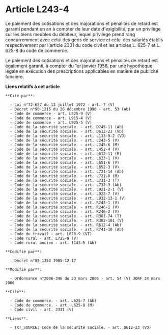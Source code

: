 # Article L243-4

Le paiement des cotisations et des majorations et pénalités de retard est garanti pendant un an à compter de leur date
d'exigibilité, par un privilège sur les biens meubles du débiteur, lequel privilège prend rang concurremment avec celui des
gens de service et celui des salariés établis respectivement par l'article 2331 du code civil et les articles L. 625-7 et L.
625-8 du code de commerce.

Le paiement des cotisations et des majorations et pénalités de retard est également garanti, à compter du 1er janvier 1956,
par une hypothèque légale en exécution des prescriptions applicables en matière de publicité foncière.

**Liens relatifs à cet article**

	**Cité par**:

	  - Loi n°72-657 du 13 juillet 1972 - art. 7 (V)
	  - Décret n°90-1215 du 20 décembre 1990 - art. 53 (Ab)
	  - Code de commerce - art. L525-9 (V)
	  - Code de commerce - art. L915-4 (V)
	  - Code de commerce - art. L925-5 (V)
	  - Code de la sécurité sociale. - art. D245-11 (Ab)
	  - Code de la sécurité sociale. - art. D612-23 (VD)
	  - Code de la sécurité sociale. - art. L133-9-2 (VD)
	  - Code de la sécurité sociale. - art. L243-5 (V)
	  - Code de la sécurité sociale. - art. L245-6 (M)
	  - Code de la sécurité sociale. - art. L452-4 (V)
	  - Code de la sécurité sociale. - art. L612-11 (M)
	  - Code de la sécurité sociale. - art. L623-1 (V)
	  - Code de la sécurité sociale. - art. L651-6 (V)
	  - Code de la sécurité sociale. - art. L652-3 (V)
	  - Code de la sécurité sociale. - art. L721-14 (Ab)
	  - Code de la sécurité sociale. - art. L721-8 (M)
	  - Code de la sécurité sociale. - art. L731-3 (T)
	  - Code de la sécurité sociale. - art. L732-3 (Ab)
	  - Code de la sécurité sociale. - art. L921-2-1 (V)
	  - Code de la sécurité sociale. - art. L922-7 (V)
	  - Code de la sécurité sociale. - art. L932-13-1 (V)
	  - Code de la sécurité sociale. - art. R243-1 (V)
	  - Code de la sécurité sociale. - art. R246-1 (V)
	  - Code de la sécurité sociale. - art. R246-2 (V)
	  - Code de la sécurité sociale. - art. R381-74 (T)
	  - Code de la sécurité sociale. - art. R382-101 (V)
	  - Code de la sécurité sociale. - art. R612-4 (Ab)
	  - Code de la sécurité sociale. - art. R741-10 (Ab)
	  - Code du travail - art. L620-9 (VT)
	  - Code rural - art. L725-9 (V)
	  - Code rural ancien - art. 1143-5 (Ab)

	**Codifié par**:

	  - Décret n°85-1353 1985-12-17

	**Modifié par**:

	  - Ordonnance n°2006-346 du 23 mars 2006 - art. 54 (V) JORF 24 mars 2006

	**Cite**:

	  - Code de commerce. - art. L625-7 (Ab)
	  - Code de commerce. - art. L625-8 (M)
	  - Code civil - art. 2331 (V)

	**Liens**:

	  - TXT_SOURCE: Code de la sécurité sociale. - art. D612-23 (VD)
